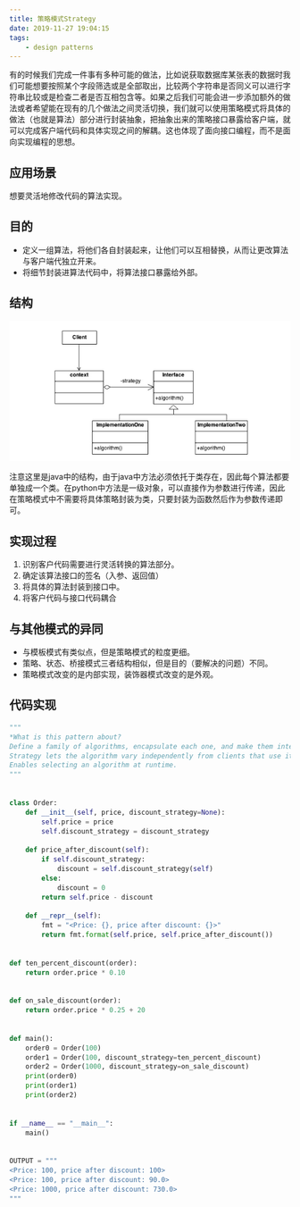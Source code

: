 ```yaml
---
title: 策略模式Strategy
date: 2019-11-27 19:04:15
tags:
    - design patterns
---
```


有的时候我们完成一件事有多种可能的做法，比如说获取数据库某张表的数据时我们可能想要按照某个字段筛选或是全部取出，比较两个字符串是否同义可以进行字符串比较或是检查二者是否互相包含等。如果之后我们可能会进一步添加额外的做法或者希望能在现有的几个做法之间灵活切换，我们就可以使用策略模式将具体的做法（也就是算法）部分进行封装抽象，把抽象出来的策略接口暴露给客户端，就可以完成客户端代码和具体实现之间的解耦。这也体现了面向接口编程，而不是面向实现编程的思想。
<!-- more -->

## 应用场景

想要灵活地修改代码的算法实现。

## 目的

* 定义一组算法，将他们各自封装起来，让他们可以互相替换，从而让更改算法与客户端代独立开来。
* 将细节封装进算法代码中，将算法接口暴露给外部。

## 结构

![](策略模式Strategy/15523496819818.jpg)

注意这里是java中的结构，由于java中方法必须依托于类存在，因此每个算法都要单独成一个类。在python中方法是一级对象，可以直接作为参数进行传递，因此在策略模式中不需要将具体策略封装为类，只要封装为函数然后作为参数传递即可。

## 实现过程

1. 识别客户代码需要进行灵活转换的算法部分。
2. 确定该算法接口的签名（入参、返回值）
3. 将具体的算法封装到接口中。
4. 将客户代码与接口代码耦合

## 与其他模式的异同

* 与模板模式有类似点，但是策略模式的粒度更细。
* 策略、状态、桥接模式三者结构相似，但是目的（要解决的问题）不同。
* 策略模式改变的是内部实现，装饰器模式改变的是外观。

## 代码实现

```python
"""
*What is this pattern about?
Define a family of algorithms, encapsulate each one, and make them interchangeable.
Strategy lets the algorithm vary independently from clients that use it.
Enables selecting an algorithm at runtime.
"""


class Order:
    def __init__(self, price, discount_strategy=None):
        self.price = price
        self.discount_strategy = discount_strategy

    def price_after_discount(self):
        if self.discount_strategy:
            discount = self.discount_strategy(self)
        else:
            discount = 0
        return self.price - discount

    def __repr__(self):
        fmt = "<Price: {}, price after discount: {}>"
        return fmt.format(self.price, self.price_after_discount())


def ten_percent_discount(order):
    return order.price * 0.10


def on_sale_discount(order):
    return order.price * 0.25 + 20


def main():
    order0 = Order(100)
    order1 = Order(100, discount_strategy=ten_percent_discount)
    order2 = Order(1000, discount_strategy=on_sale_discount)
    print(order0)
    print(order1)
    print(order2)


if __name__ == "__main__":
    main()


OUTPUT = """
<Price: 100, price after discount: 100>
<Price: 100, price after discount: 90.0>
<Price: 1000, price after discount: 730.0>
"""

```

